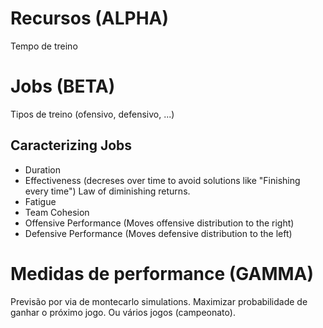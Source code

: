 # Recursos (ALPHA)
Tempo de treino

# Jobs (BETA)
Tipos de treino (ofensivo, defensivo, ...)
## Caracterizing Jobs
* Duration
* Effectiveness (decreses over time to avoid solutions like "Finishing every time") Law of diminishing returns.
* Fatigue
* Team Cohesion
* Offensive Performance (Moves offensive distribution to the right)
* Defensive Performance (Moves defensive distribution to the left)

# Medidas de performance (GAMMA)
Previsão por via de montecarlo simulations. Maximizar probabilidade de ganhar o próximo jogo. Ou vários jogos (campeonato).

